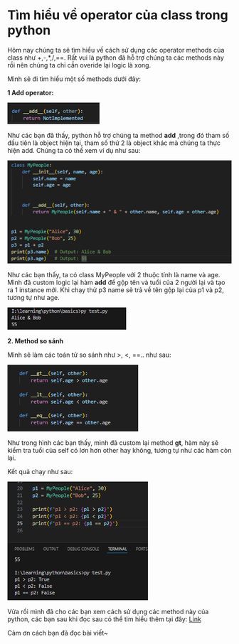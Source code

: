 # Tìm hiểu về operator của class trong python

Hôm nay chúng ta sẽ tìm hiểu về cách sử dụng các operator methods của class như +,-,*,/,==. Rất vui là python đã hỗ trợ chúng ta các methods này rồi nên chúng ta chỉ cần overide lại logic là xong.

Mình sẽ đi tìm hiểu một số methods dưới đây:

**1 Add operator:**

![image.png](imgs/hau_operator.png)

Như các bạn đã thấy, python hỗ trợ chúng ta method __add__ ,trong đó tham số đầu tiên là object  hiện tại, tham số thứ 2 là object khác mà chúng ta thực hiện add. Chúng ta có thể xem ví dụ như sau:

![image.png](imgs/hau_operator1.png)

Như các bạn thấy, ta có class MyPeople với 2 thuộc tính là name và age. Mình đã custom logic lại hàm __add__ để gộp tên và tuổi của 2 người lại và tạo ra 1 instance mới. Khi chạy thử p3 name sẽ trả về tên gộp lại của p1 và p2, tương tự như age.

![image.png](imgs/hau_operator2.png)

**2. Method so sánh** 

Mình sẽ làm các toán tử so sánh như >, <, ==.. như sau:

![image.png](imgs/hau_operator3.png)

Như trong hình các bạn thấy, mình đã custom lại method __gt__, hàm này sẽ kiểm tra tuổi của self có lơn hơn other hay không, tương tự như các hàm còn lại.

Kết quả chạy như sau:

![image.png](imgs/hau_operator4.png)

Vừa rồi mình đã cho các bạn xem cách sử dụng các method này của python, các bạn sau khi đọc sau có thể tìm hiểu thêm tại đây: [Link](https://www.geeksforgeeks.org/python/operator-overloading-in-python/)

Cảm ơn cách bạn đã đọc bài viết~
